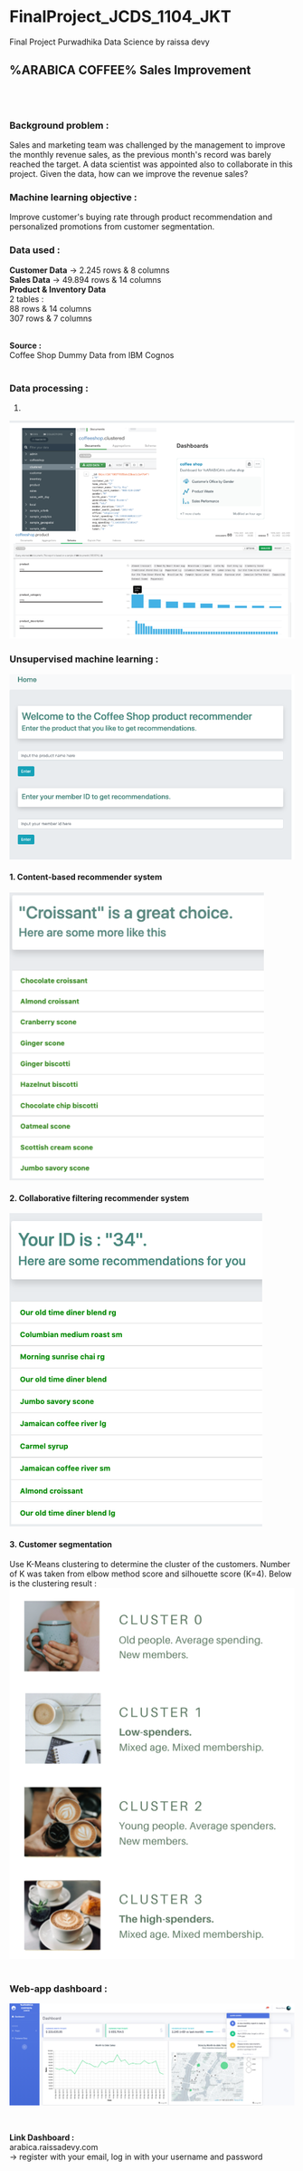 # FinalProject_JCDS_1104_JKT
Final Project Purwadhika Data Science by raissa devy


## %ARABICA COFFEE% Sales Improvement

<br><br>

### Background problem :

Sales and marketing team was challenged by the management to improve the monthly  revenue sales, as the previous month's record was barely reached the target. A data scientist was appointed also to collaborate in this project. Given the data, how can we improve the revenue sales?

### Machine learning objective :

Improve customer's buying rate through product recommendation and personalized promotions from customer segmentation.<br>

### Data used : <br>
__Customer Data__   -> 2.245 rows & 8 columns <br>
__Sales Data__      -> 49.894 rows & 14 columns <br>
__Product & Inventory Data__ <br>
2 tables :  <br>
88 rows & 14 columns <br>
307 rows & 7 columns <br><br>

__Source :__ <br>
Coffee Shop Dummy Data  from IBM Cognos <br><br>


### Data processing :
1. 
![alt text](https://github.com/raissadvy/FinalProject_JCDS_1104_JKT/blob/main/Screen%20Shot%202021-03-03%20at%2015.02.33.png)

### Unsupervised machine learning :
![alt text](https://github.com/raissadvy/FinalProject_JCDS_1104_JKT/blob/main/recommender.png)

#### 1. Content-based recommender system
![alt text](https://github.com/raissadvy/FinalProject_JCDS_1104_JKT/blob/main/Screen%20Shot%202021-03-03%20at%2015.02.46.png)

#### 2. Collaborative filtering recommender system
![alt text](https://github.com/raissadvy/FinalProject_JCDS_1104_JKT/blob/main/Collaborative%20filtering.png)

#### 3. Customer segmentation
Use K-Means clustering to determine the cluster of the customers. Number of K was taken from elbow method score and silhouette score (K=4).
Below is the clustering result : <br>
![alt text](https://github.com/raissadvy/FinalProject_JCDS_1104_JKT/blob/main/Screen%20Shot%202021-03-03%20at%2015.03.12.png)
<br><br>

### Web-app dashboard :
![alt text](https://github.com/raissadvy/FinalProject_JCDS_1104_JKT/blob/main/dashboard_1.png?raw=true)

<br>

__Link Dashboard :__ <br>
arabica.raissadevy.com <br>
-> register with your email, log in with your username and password




